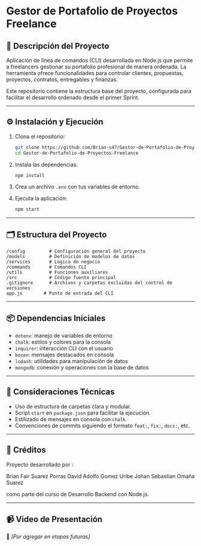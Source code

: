 # Gestor de Portafolio de Proyectos Freelance

## 🧩 Descripción del Proyecto

Aplicación de línea de comandos (CLI) desarrollada en Node.js que permite a freelancers gestionar su portafolio profesional de manera ordenada. La herramienta ofrece funcionalidades para controlar clientes, propuestas, proyectos, contratos, entregables y finanzas.

Este repositorio contiene la estructura base del proyecto, configurada para facilitar el desarrollo ordenado desde el primer Sprint.

---

## ⚙️ Instalación y Ejecución

1. Clona el repositorio:
   ```bash
   git clone https://github.com/Brian-s47/Gestor-de-Portafolio-de-Proyectos-Freelance
   cd Gestor-de-Portafolio-de-Proyectos-Freelance
   ```

2. Instala las dependencias:
   ```bash
   npm install
   ```

3. Crea un archivo `.env` con tus variables de entorno.

4. Ejecuta la aplicación:
   ```bash
   npm start
   ```

---

## 🗂 Estructura del Proyecto

```
/config         # Configuración general del proyecto
/models         # Definición de modelos de datos
/services       # Lógica de negocio
/commands       # Comandos CLI
/utils          # Funciones auxiliares
/src            # Código fuente principal
.gitignore      # Archivos y carpetas excluidas del control de versiones
app.js        # Punto de entrada del CLI
```

---

## 📦 Dependencias Iniciales

- `dotenv`: manejo de variables de entorno
- `chalk`: estilos y colores para la consola
- `inquirer`: interacción CLI con el usuario
- `boxen`: mensajes destacados en consola
- `lodash`: utilidades para manipulación de datos
- `mongodb`: conexión y operaciones con la base de datos

---

## 🧠 Consideraciones Técnicas

- Uso de estructura de carpetas clara y modular.
- Script `start` en `package.json` para facilitar la ejecución.
- Estilizado de mensajes en consola con `chalk`.
- Convenciones de commits siguiendo el formato `feat:`, `fix:`, `docs:`, etc.

---

## 👤 Créditos

Proyecto desarrollado por :

Brian Fair Suarez Porras
David Adolfo Gomez Uribe
Johan Sebastian Omaña Suarez

como parte del curso de Desarrollo Backend con Node.js.

---

## 📹 Video de Presentación

🔗 *[Por agregar en etapas futuras]*
